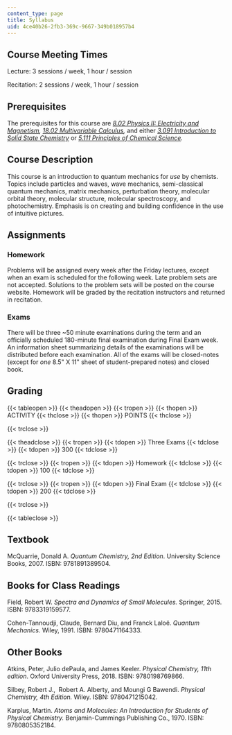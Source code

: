 ```yaml
---
content_type: page
title: Syllabus
uid: 4ce40b26-2fb3-369c-9667-349b018957b4
---
```


Course Meeting Times
--------------------

Lecture: 3 sessions / week, 1 hour / session

Recitation: 2 sessions / week, 1 hour / session

Prerequisites
-------------

The prerequisites for this course are _[8.02 Physics II: Electricity and Magnetism](/courses/8-02-physics-ii-electricity-and-magnetism-spring-2007),_ _[18.02 Multivariable Calculus](/courses/18-02sc-multivariable-calculus-fall-2010),_ and either _[3.091 Introduction to Solid State Chemistry](/courses/3-091sc-introduction-to-solid-state-chemistry-fall-2010)_ or _[5.111 Principles of Chemical Science](/courses/5-111sc-principles-of-chemical-science-fall-2014)._ 

Course Description
------------------

This course is an introduction to quantum mechanics for _use_ by chemists. Topics include particles and waves, wave mechanics, semi-classical quantum mechanics, matrix mechanics, perturbation theory, molecular orbital theory, molecular structure, molecular spectroscopy, and photochemistry. Emphasis is on creating and building confidence in the use of intuitive pictures.

Assignments
-----------

### Homework

Problems will be assigned every week after the Friday lectures, except when an exam is scheduled for the following week. Late problem sets are not accepted. Solutions to the problem sets will be posted on the course website. Homework will be graded by the recitation instructors and returned in recitation. 

### Exams

There will be three ~50 minute examinations during the term and an officially scheduled 180-minute final examination during Final Exam week. An information sheet summarizing details of the examinations will be distributed before each examination. All of the exams will be closed-notes (except for _one_ 8.5" X 11" sheet of student-prepared notes) and closed book. 

Grading
-------

{{< tableopen >}}
{{< theadopen >}}
{{< tropen >}}
{{< thopen >}}
ACTIVITY
{{< thclose >}}
{{< thopen >}}
POINTS
{{< thclose >}}

{{< trclose >}}

{{< theadclose >}}
{{< tropen >}}
{{< tdopen >}}
Three Exams
{{< tdclose >}}
{{< tdopen >}}
300
{{< tdclose >}}

{{< trclose >}}
{{< tropen >}}
{{< tdopen >}}
Homework
{{< tdclose >}}
{{< tdopen >}}
100
{{< tdclose >}}

{{< trclose >}}
{{< tropen >}}
{{< tdopen >}}
Final Exam
{{< tdclose >}}
{{< tdopen >}}
200
{{< tdclose >}}

{{< trclose >}}

{{< tableclose >}}

Textbook
--------

McQuarrie, Donald A. _Quantum Chemistry, 2nd Edition_. University Science Books, 2007. ISBN: 9781891389504. 

Books for Class Readings
------------------------

Field, Robert W. _Spectra and Dynamics of Small Molecules._ Springer, 2015. ISBN: 9783319159577. 

Cohen-Tannoudji, Claude, Bernard Diu, and Franck Laloë. _Quantum Mechanics_. Wiley, 1991. ISBN: 9780471164333. 

Other Books
-----------

Atkins, Peter, Julio dePaula, and James Keeler. _Physical Chemistry, 11th edition_. Oxford University Press, 2018. ISBN: 9780198769866.

Silbey, Robert J.,  Robert A. Alberty, and Moungi G Bawendi. _Physical Chemistry, 4th Edition._ Wiley. ISBN: 9780471215042. 

Karplus, Martin. _Atoms and Molecules: An Introduction for Students of Physical Chemistry._ Benjamin-Cummings Publishing Co., 1970. ISBN: 9780805352184.